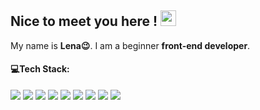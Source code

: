 <h2> Nice to meet you here ! <img src="https://media.giphy.com/media/hvRJCLFzcasrR4ia7z/giphy.gif" width="25px"> </h2>
<p>My name is <b>Lena😉</b>. I am a beginner <b>front-end developer</b>.</p>


<h4>💻Tech Stack:</h4>
<p>
<img src="https://img.shields.io/badge/-HTML-333333?style=flat&logo=HTML5&logoColor=E34F26"></img>
<img src="https://img.shields.io/badge/-CSS-333333?style=flat&logo=CSS3&logoColor=1572B6"></img>
<img src="https://img.shields.io/badge/-SASS/SCSS-333333?style=flat&logo=SASS"></img>
<img src="https://img.shields.io/badge/-Bootstrap-333333?style=flat&logo=Bootstrap"></img>
<img src="https://img.shields.io/badge/-JavaScript-333333?style=flat&logo=javascript"></img>
<img src="https://img.shields.io/badge/-Vue.js-333333?style=flat&logo=vue.js"></img>
<img src="https://img.shields.io/badge/-Git-333333?style=flat&logo=git"></img>
<img src="https://img.shields.io/badge/-Figma-333333?style=flat&logo=figma"></img>
<img src="https://img.shields.io/badge/-Photoshop-333333?style=flat&logo=adobe-photoshop"></img>
</p>

<!--
<h4>🤝Connect with me</h4>
<p>
<a href="http://www.linkedin.com/in/lenosta"><img width="22px" src="https://cdn.jsdelivr.net/npm/simple-icons@v3/icons/linkedin.svg" /></a>
<a href="https://t.me/lenosta25"><img  width="22px" src="https://cdn.jsdelivr.net/npm/simple-icons@v3/icons/telegram.svg" /></a>
</p>
-->
<!--
**lenosta25/lenosta25** is a ✨ _special_ ✨ repository because its `README.md` (this file) appears on your GitHub profile.
Here are some ideas to get you started:

- 🔭 I’m currently working on ...
- 🌱 I’m currently learning ...
- 👯 I’m looking to collaborate on ...
- 🤔 I’m looking for help with ...
- 💬 Ask me about ...
- 📫 How to reach me: ...
- 😄 Pronouns: ...
- ⚡ Fun fact: ...
-->
